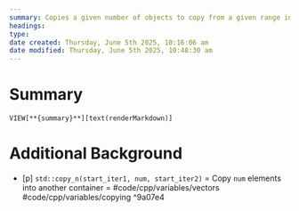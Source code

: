 ```yaml
---
summary: Copies a given number of objects to copy from a given range into another. Only requires that `[first, first+n)` and `[result, result+n)` are valid ranges.
headings: 
type: 
date created: Thursday, June 5th 2025, 10:16:06 am
date modified: Thursday, June 5th 2025, 10:48:30 am
---
```

# Summary
`VIEW[**{summary}**][text(renderMarkdown)]`

# Additional Background
- [p] `std::copy_n(start_iter1, num, start_iter2)` = Copy `num` elements into another container = #code/cpp/variables/vectors #code/cpp/variables/copying  ^9a07e4
<!--ID: 1751434091606-->

